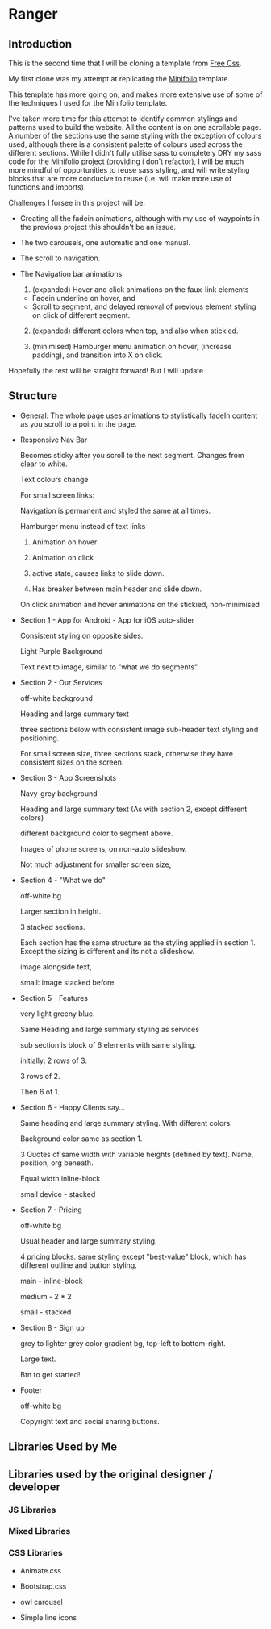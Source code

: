 # Ranger

## Introduction

This is the second time that I will be cloning a template from [Free Css](http://www.free-css.com/ "Free Css").

My first clone was my attempt at replicating the [Minifolio](https://github.com/MikeAlexMartinez/templates/tree/master/cloned/FreeCSS/Minifolio "Learn more here!") template.

This template has more going on, and makes more extensive use of some of the techniques I used for the Minifolio template.

I've taken more time for this attempt to identify common stylings and patterns used to build the website. All the content is on one scrollable page.
A number of the sections use the same styling with the exception of colours used, although there is a consistent palette of colours used across
the different sections. While I didn't fully utilise sass to completely DRY my sass code for the Minifolio project (providing i don't refactor), 
I will be much more mindful of opportunities to reuse sass styling, and will write styling blocks that are more conducive to reuse (i.e. will make 
more use of functions and imports).

Challenges I forsee in this project will be: 
- Creating all the fadein animations, although with my use of waypoints in the previous project 
  this shouldn't be an issue.

- The two carousels, one automatic and one manual.

- The scroll to navigation.

- The Navigation bar animations
  1. (expanded) Hover and click animations on the faux-link elements
    - Fadein underline on hover, and
    - Scroll to segment, and delayed removal of previous element styling on click of different segment.

  2. (expanded) different colors when top, and also when stickied. 
    
  3. (minimised) Hamburger menu animation on hover, (increase padding), and transition into X on click.

Hopefully the rest will be straight forward! But I will update 


## Structure

- General: The whole page uses animations to stylistically fadeIn content as you scroll 
to a point in the page.

- Responsive Nav Bar

  Becomes sticky after you scroll to the next segment.
  Changes from clear to white. 

  Text colours change

  For small screen links:

  Navigation is permanent and styled the same at all times.

  Hamburger menu instead of text links
    1. Animation on hover
    2. Animation on click

    3. active state, causes links to slide down. 
    4. Has breaker between main header and slide down.

  On click animation and hover animations on the stickied, non-minimised 

- Section 1 - App for Android - App for iOS auto-slider

  Consistent styling on opposite sides.

  Light Purple Background

  Text next to image, similar to "what we do segments".

- Section 2 - Our Services

  off-white background

  Heading and large summary text

  three sections below with consistent image sub-header text styling
  and positioning.

  For small screen size, three sections stack, otherwise they have 
  consistent sizes on the screen.

- Section 3 - App Screenshots

  Navy-grey background

  Heading and large summary text (As with section 2, except different colors)

  different background color to segment above.

  Images of phone screens, on non-auto slideshow.

  Not much adjustment for smaller screen size,  

- Section 4 - "What we do"

  off-white bg

  Larger section in height.

  3 stacked sections.

  Each section has the same structure as the styling applied in section 1.
  Except the sizing is different and its not a slideshow.

  image alongside text,

  small: image stacked before

- Section 5 - Features

  very light greeny blue.

  Same Heading and large summary styling as services

  sub section is block of 6 elements with same styling.
  
  initially:
    2 rows of 3.

    3 rows of 2.

    Then 6 of 1.

  
- Section 6 - Happy Clients say...

  Same heading and large summary styling. With different colors.

  Background color same as section 1.

  3 Quotes of same width with variable heights (defined by text).
  Name, position, org beneath.

    Equal width inline-block

    small device - stacked

- Section 7 - Pricing

  off-white bg

  Usual header and large summary styling.

  4 pricing blocks. same styling
  except "best-value" block, which has different outline
  and button styling.

  main - inline-block

  medium - 2 * 2

  small - stacked

- Section 8 - Sign up

  grey to lighter grey color gradient bg, top-left to bottom-right.

  Large text.

  Btn to get started!

- Footer

  off-white bg
  
  Copyright text and social sharing buttons.

## Libraries Used by Me




## Libraries used by the original designer / developer

### JS Libraries

### Mixed Libraries

### CSS Libraries

- Animate.css

- Bootstrap.css

- owl carousel

- Simple line icons

